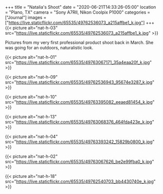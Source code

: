 +++
title = "Natalia's Shoot"
date = "2020-06-21T14:33:26-05:00"
location = "Plano, TX"
camera = "Sony A7RII, Nikon Coolpix P1000"
categories = ["Journal"]
images = ["https://live.staticflickr.com/65535/49762536073_a215affbe1_k.jpg"]
+++
{{< picture alt="nat-h-03" src="https://live.staticflickr.com/65535/49762536073_a215affbe1_k.jpg" >}}
<!--more-->

Pictures from my very first professional product shoot back in March. She was going for an outdoors, naturalistic look.

{{< picture alt="nat-h-01" src="https://live.staticflickr.com/65535/49763067171_35a4eaa20f_k.jpg" >}}

{{< picture alt="nat-h-09" src="https://live.staticflickr.com/65535/49762536943_95674e3287_k.jpg" >}}

{{< picture alt="nat-h-10" src="https://live.staticflickr.com/65535/49763395082_eeaed81454_k.jpg" >}}

{{< picture alt="nat-h-13" src="https://live.staticflickr.com/65535/49763068376_464fda423e_k.jpg" >}}

{{< picture alt="nat-h-04" src="https://live.staticflickr.com/65535/49763393242_15829b0800_k.jpg" >}}

{{< picture alt="nat-h-02" src="https://live.staticflickr.com/65535/49763067626_be2e99fba0_k.jpg" >}}

{{< picture alt="nat-h-18" src="https://live.staticflickr.com/65535/49762540703_bb4430740e_k.jpg" >}}

